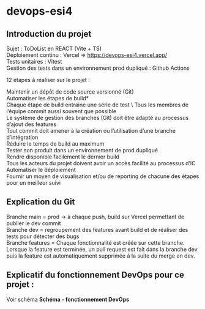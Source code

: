 # devops-esi4

## Introduction du projet

Sujet : ToDoList en REACT (Vite + TS) \
Déploiement continu : Vercel => https://devops-esi4.vercel.app/ \
Tests unitaires : Vitest \
Gestion des tests dans un environnement prod dupliqué : Github Actions 

12 étapes à réaliser sur le projet : 

Maintenir un dépôt de code source versionné (Git) \
Automatiser les étapes de build* \
Chaque étape de build entraine une série de test \ 
Tous les membres de l’équipe commit aussi souvent que possible \
Le système de gestion des branches (Git) doit être adapté au processus d’ajout des features \
Tout commit doit amener à la création ou l’utilisation d’une branche d’intégration \
Réduire le temps de build au maximum \
Tester son produit dans un environnement de prod dupliqué \
Rendre disponible facilement le dernier build \
Tous les acteurs du projet doivent avoir un accès facilité au processus d’IC \
Automatiser le déploiement \
Fournir un moyen de visualisation et/ou de reporting de chacune des étapes pour un meilleur suivi  

## Explication du Git

Branche main = prod -> à chaque push, build sur Vercel permettant de publier le dev commit \
Branche dev = regroupement des features avant build et de réaliser des tests pour détecter des bugs \
Branche features = Chaque fonctionnalité est créée sur cette branche. Lorsque la feature est terminée, un pull request est fait dans la branche dev puis la feature est automatiquement supprimée à la suite du merge en dev. 

## Explicatif du fonctionnement DevOps pour ce projet :

Voir schéma __Schéma - fonctionnement DevOps__
